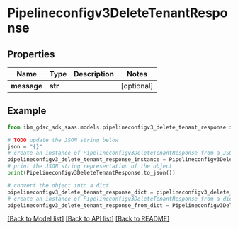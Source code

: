 # Pipelineconfigv3DeleteTenantResponse


## Properties

Name | Type | Description | Notes
------------ | ------------- | ------------- | -------------
**message** | **str** |  | [optional] 

## Example

```python
from ibm_gdsc_sdk_saas.models.pipelineconfigv3_delete_tenant_response import Pipelineconfigv3DeleteTenantResponse

# TODO update the JSON string below
json = "{}"
# create an instance of Pipelineconfigv3DeleteTenantResponse from a JSON string
pipelineconfigv3_delete_tenant_response_instance = Pipelineconfigv3DeleteTenantResponse.from_json(json)
# print the JSON string representation of the object
print(Pipelineconfigv3DeleteTenantResponse.to_json())

# convert the object into a dict
pipelineconfigv3_delete_tenant_response_dict = pipelineconfigv3_delete_tenant_response_instance.to_dict()
# create an instance of Pipelineconfigv3DeleteTenantResponse from a dict
pipelineconfigv3_delete_tenant_response_from_dict = Pipelineconfigv3DeleteTenantResponse.from_dict(pipelineconfigv3_delete_tenant_response_dict)
```
[[Back to Model list]](../README.md#documentation-for-models) [[Back to API list]](../README.md#documentation-for-api-endpoints) [[Back to README]](../README.md)



